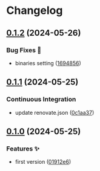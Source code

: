 # Changelog

## [0.1.2](https://github.com/hbstack/node-packages/compare/node-packages-v0.1.1...node-packages-v0.1.2) (2024-05-26)


### Bug Fixes 🐞

* binaries setting ([1694856](https://github.com/hbstack/node-packages/commit/1694856fe0a22ea79fdffce50e1724d5f089079c))

## [0.1.1](https://github.com/hbstack/node-packages/compare/node-packages/v0.1.0...node-packages-v0.1.1) (2024-05-25)


### Continuous Integration

* update renovate.json ([0c1aa37](https://github.com/hbstack/node-packages/commit/0c1aa370d67fdaba65edbc80119b4a5478f35c3e))

## [0.1.0](https://github.com/hbstack/node-packages/compare/node-packages-v0.0.1...node-packages/v0.1.0) (2024-05-25)


### Features ✨

* first version ([01912e6](https://github.com/hbstack/node-packages/commit/01912e63ae915c91744a783988f29a07121e5af6))
